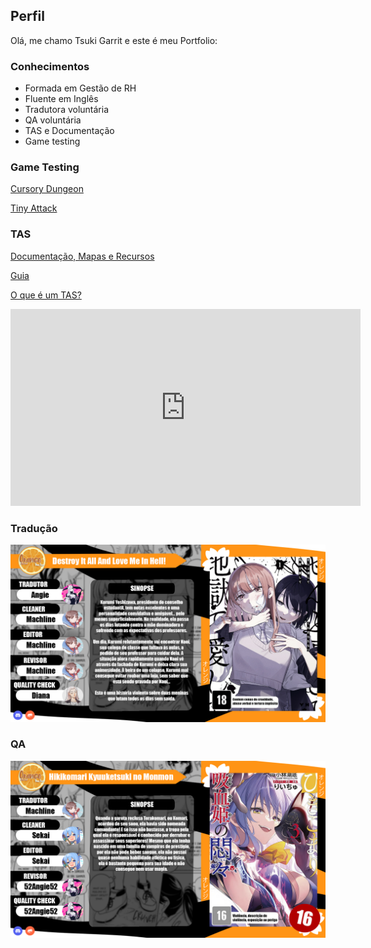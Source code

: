 ## Perfil

  Olá, me chamo Tsuki Garrit e este é meu Portfolio:

### Conhecimentos
- Formada em Gestão de RH
- Fluente em Inglês
- Tradutora voluntária
- QA voluntária
- TAS e Documentação
- Game testing
  

### Game Testing

 [Cursory Dungeon](https://tinybirdgames.itch.io/cursory-dungeon)

  [Tiny Attack](https://store.steampowered.com/app/1472970/TinyAttack/)

  
### TAS

  [Documentação, Mapas e Recursos](https://www.speedrun.com/grid_runner/resources)

  [Guia](https://www.speedrun.com/grid_runner/guides)


  [O que é um TAS?](https://tasvideos.org/WelcomeToTASVideos#WhatIsATas)



<iframe width="560" height="315" src="https://www.youtube.com/embed/Ujp6zjSL1aA?si=e35yzwd39GB3IeQc" title="TAS" frameborder="0" allow="accelerometer; autoplay; clipboard-write; encrypted-media; gyroscope; picture-in-picture; web-share" referrerpolicy="strict-origin-when-cross-origin" allowfullscreen></iframe>
<br>
  


### Tradução
  ![Tradução](/assets/0.jpg)


### QA 

  ![QA](/assets/00.png)










